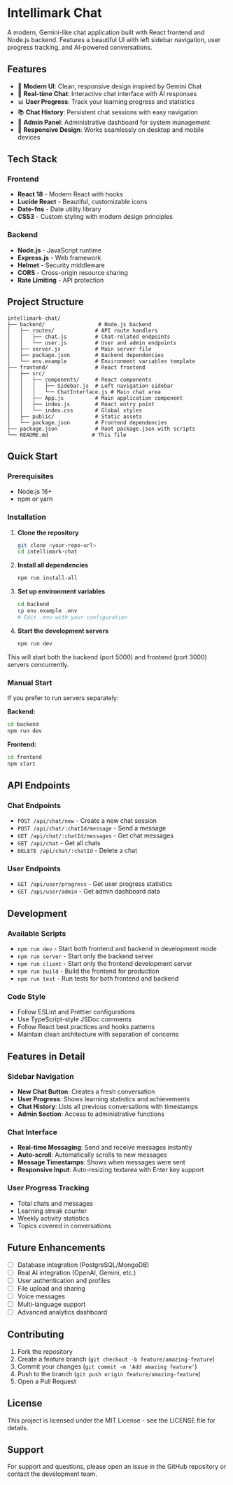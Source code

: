 # Intellimark Chat

A modern, Gemini-like chat application built with React frontend and Node.js backend. Features a beautiful UI with left sidebar navigation, user progress tracking, and AI-powered conversations.

## Features

- 🚀 **Modern UI**: Clean, responsive design inspired by Gemini Chat
- 💬 **Real-time Chat**: Interactive chat interface with AI responses
- 📊 **User Progress**: Track your learning progress and statistics
- 📚 **Chat History**: Persistent chat sessions with easy navigation
- 🔧 **Admin Panel**: Administrative dashboard for system management
- 📱 **Responsive Design**: Works seamlessly on desktop and mobile devices

## Tech Stack

### Frontend
- **React 18** - Modern React with hooks
- **Lucide React** - Beautiful, customizable icons
- **Date-fns** - Date utility library
- **CSS3** - Custom styling with modern design principles

### Backend
- **Node.js** - JavaScript runtime
- **Express.js** - Web framework
- **Helmet** - Security middleware
- **CORS** - Cross-origin resource sharing
- **Rate Limiting** - API protection

## Project Structure

```
intellimark-chat/
├── backend/                 # Node.js backend
│   ├── routes/             # API route handlers
│   │   ├── chat.js         # Chat-related endpoints
│   │   └── user.js         # User and admin endpoints
│   ├── server.js           # Main server file
│   ├── package.json        # Backend dependencies
│   └── env.example         # Environment variables template
├── frontend/               # React frontend
│   ├── src/
│   │   ├── components/     # React components
│   │   │   ├── Sidebar.js  # Left navigation sidebar
│   │   │   └── ChatInterface.js # Main chat area
│   │   ├── App.js          # Main application component
│   │   ├── index.js        # React entry point
│   │   └── index.css       # Global styles
│   ├── public/             # Static assets
│   └── package.json        # Frontend dependencies
├── package.json            # Root package.json with scripts
└── README.md              # This file
```

## Quick Start

### Prerequisites
- Node.js 16+ 
- npm or yarn

### Installation

1. **Clone the repository**
   ```bash
   git clone <your-repo-url>
   cd intellimark-chat
   ```

2. **Install all dependencies**
   ```bash
   npm run install-all
   ```

3. **Set up environment variables**
   ```bash
   cd backend
   cp env.example .env
   # Edit .env with your configuration
   ```

4. **Start the development servers**
   ```bash
   npm run dev
   ```

This will start both the backend (port 5000) and frontend (port 3000) servers concurrently.

### Manual Start

If you prefer to run servers separately:

**Backend:**
```bash
cd backend
npm run dev
```

**Frontend:**
```bash
cd frontend
npm start
```

## API Endpoints

### Chat Endpoints
- `POST /api/chat/new` - Create a new chat session
- `POST /api/chat/:chatId/message` - Send a message
- `GET /api/chat/:chatId/messages` - Get chat messages
- `GET /api/chat` - Get all chats
- `DELETE /api/chat/:chatId` - Delete a chat

### User Endpoints
- `GET /api/user/progress` - Get user progress statistics
- `GET /api/user/admin` - Get admin dashboard data

## Development

### Available Scripts

- `npm run dev` - Start both frontend and backend in development mode
- `npm run server` - Start only the backend server
- `npm run client` - Start only the frontend development server
- `npm run build` - Build the frontend for production
- `npm run test` - Run tests for both frontend and backend

### Code Style

- Follow ESLint and Prettier configurations
- Use TypeScript-style JSDoc comments
- Follow React best practices and hooks patterns
- Maintain clean architecture with separation of concerns

## Features in Detail

### Sidebar Navigation
- **New Chat Button**: Creates a fresh conversation
- **User Progress**: Shows learning statistics and achievements
- **Chat History**: Lists all previous conversations with timestamps
- **Admin Section**: Access to administrative functions

### Chat Interface
- **Real-time Messaging**: Send and receive messages instantly
- **Auto-scroll**: Automatically scrolls to new messages
- **Message Timestamps**: Shows when messages were sent
- **Responsive Input**: Auto-resizing textarea with Enter key support

### User Progress Tracking
- Total chats and messages
- Learning streak counter
- Weekly activity statistics
- Topics covered in conversations

## Future Enhancements

- [ ] Database integration (PostgreSQL/MongoDB)
- [ ] Real AI integration (OpenAI, Gemini, etc.)
- [ ] User authentication and profiles
- [ ] File upload and sharing
- [ ] Voice messages
- [ ] Multi-language support
- [ ] Advanced analytics dashboard

## Contributing

1. Fork the repository
2. Create a feature branch (`git checkout -b feature/amazing-feature`)
3. Commit your changes (`git commit -m 'Add amazing feature'`)
4. Push to the branch (`git push origin feature/amazing-feature`)
5. Open a Pull Request

## License

This project is licensed under the MIT License - see the LICENSE file for details.

## Support

For support and questions, please open an issue in the GitHub repository or contact the development team.
